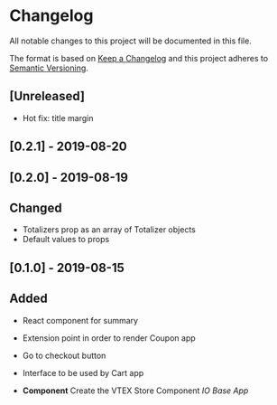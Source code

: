 # Changelog

All notable changes to this project will be documented in this file.

The format is based on [Keep a Changelog](http://keepachangelog.com/en/1.0.0/)
and this project adheres to [Semantic Versioning](http://semver.org/spec/v2.0.0.html).

## [Unreleased]

- Hot fix: title margin

## [0.2.1] - 2019-08-20

## [0.2.0] - 2019-08-19

## Changed

- Totalizers prop as an array of Totalizer objects
- Default values to props

## [0.1.0] - 2019-08-15

## Added

- React component for summary
- Extension point in order to render Coupon app
- Go to checkout button
- Interface to be used by Cart app

- **Component** Create the VTEX Store Component _IO Base App_
